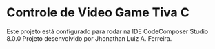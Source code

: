 # Controle de Video Game Tiva C

Este projeto está configurado para rodar na IDE CodeComposer Studio 8.0.0
Projeto desenvolvido por Jhonathan Luiz A. Ferreira.
